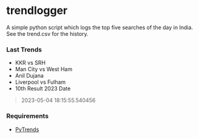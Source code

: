 # trendlogger
A simple python script which logs the top five searches of the day in India.<br>See the trend.csv for the history.<br>

<!-- Last Trends -->
### Last Trends
* KKR vs SRH
* Man City vs West Ham
* Anil Dujana
* Liverpool vs Fulham
* 10th Result 2023 Date
> 2023-05-04 18:15:55.540456

<!-- Requirements -->
### Requirements
* [PyTrends](https://github.com/dreyco676/pytrends)

